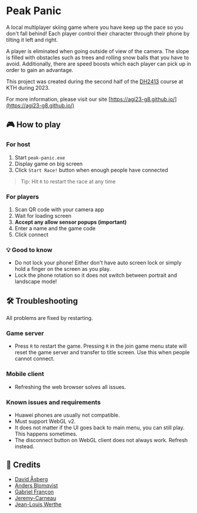 # Peak Panic

A local multiplayer skiing game where you have keep up the pace so you don't fall behind! Each player control their character through their phone by tilting it left and right.

A player is eliminated when going outside of view of the camera. The slope is filled with obstacles such as trees and rolling snow balls that you have to avoid. Additionally, there are speed boosts which each player can pick up in order to gain an advantage.

This project was created during the second half of the [DH2413](https://www.kth.se/student/kurser/kurs/DH2413?l=en) course at KTH during 2023.

For more information, please visit our site [https://agi23-g8.github.io/](https://agi23-g8.github.io/)

## 🎮 How to play

### For host

1. Start `peak-panic.exe`
2. Display game on big screen
3. Click `Start Race!` button when enough people have connected

> Tip: Hit `R` to restart the race at any time

### For players

1. Scan QR code with your camera app
2. Wait for loading screen
3. **Accept any allow sensor popups (important)**
4. Enter a name and the game code
5. Click connect

### 💡 Good to know

* Do not lock your phone! Either don't have auto screen lock or simply hold a finger on the screen as you play.
* Lock the phone rotation so it does not switch between portrait and landscape mode!

## 🛠️ Troubleshooting

All problems are fixed by restarting.

### Game server

* Press `R` to restart the game. Pressing `R` in the join game menu state will reset the game server and transfer to title screen. Use this when people cannot connect.

### Mobile client

* Refreshing the web browser solves all issues.

### Known issues and requirements

* Huawei phones are usually not compatible.
* Must support WebGL v2.
* It does not matter if the UI goes back to main menu, you can still play. This happens sometimes.
* The disconnect button on WebGL client does not always work. Refresh instead.

## 🏅 Credits 

* [David Åsberg](https://github.com/davidasberg)
* [Anders Blomqvist](https://github.com/andersblomqvist)
* [Gabriel Françon](https://github.com/GabFrancon)
* [Jeremy-Carneau](https://github.com/Jeremy-Carneau)
* [Jean-Louis Werthe](https://github.com/werthejl)
